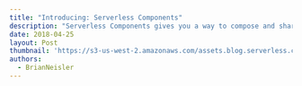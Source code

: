 ```yaml
---
title: "Introducing: Serverless Components"
description: "Serverless Components gives you a way to compose and share component parts of an application. Serverless development gets even easier."
date: 2018-04-25
layout: Post
thumbnail: 'https://s3-us-west-2.amazonaws.com/assets.blog.serverless.com/Serverless_logo.png'
authors:
  - BrianNeisler
---
```


